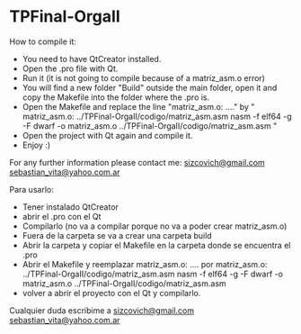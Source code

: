 # TPFinal-OrgaII

How to compile it:
- You need to have QtCreator installed.
- Open the .pro file with Qt.
- Run it (it is not going to compile because of a matriz_asm.o error)
- You will find a new folder "Build" outside the main folder, open it and copy the Makefile into the folder where the .pro is.
- Open the Makefile and replace the line "matriz_asm.o: ...." by 
" matriz_asm.o: ../TPFinal-OrgaII/codigo/matriz_asm.asm 
	nasm -f elf64 -g -F dwarf -o matriz_asm.o ../TPFinal-OrgaII/codigo/matriz_asm.asm "
- Open the project with Qt again and compile it.
- Enjoy :)

For any further information please contact me: sizcovich@gmail.com sebastian_vita@yahoo.com.ar

Para usarlo:
- Tener instalado QtCreator
- abrir el .pro con el Qt
- Compilarlo (no va a compilar porque no va a poder crear matriz_asm.o)
- Fuera de la carpeta se va a crear una carpeta build
- Abrir la carpeta y copiar el Makefile en la carpeta donde se encuentra el .pro
- Abrir el Makefile y reemplazar matriz_asm.o: .... por
matriz_asm.o: ../TPFinal-OrgaII/codigo/matriz_asm.asm 
	nasm -f elf64 -g -F dwarf -o matriz_asm.o ../TPFinal-OrgaII/codigo/matriz_asm.asm
- volver a abrir el proyecto con el Qt y compilarlo.

Cualquier duda escribime a sizcovich@gmail.com sebastian_vita@yahoo.com.ar
